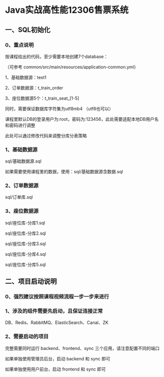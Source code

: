 # Java实战高性能12306售票系统

## 一、SQL初始化

### 0、重点说明

按课程给出的代码，至少需要本地创建7个database：

（可参考 common/src/main/resources/application-common.yml）

1、基础数据源：test1

2、订单数据源：t_train_order

3、座位数据源5个：t_train_seat_[1-5]

同时，需要保证数据库字符集为utf8mb4 （utf8也可以）

课程里默认DB的登录用户为:root，密码为:123456，此处需要适配本地DB用户名和密码进行调整

此处可以通过修改代码来调整分库分表策略

### 1、基础数据源

sql/基础数据源.sql

如果需要使用课程里的数据，使用：sql/基础数据源含数据.sql

### 2、订单数据源

sql/订单库.sql

### 3、座位数据源

sql/座位库-分库1.sql

sql/座位库-分库2.sql

sql/座位库-分库3.sql

sql/座位库-分库4.sql

sql/座位库-分库5.sql


## 二、项目启动说明

### 0、强烈建议按照课程视频流程一步一步来进行

### 1、涉及的组件需要先启动，且保证连接正常

DB、Redis、RabbitMQ、ElasticSearch、Canal、ZK

### 2、需要启动的项目

完整需要同时运行 backend、frontend、sync 三个应用，请注意配置不同的端口

如果单独使用管理员后台，启动 backend 和 sync 即可

如果单独使用用户前台，启动 frontend 和 sync 即可